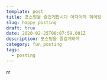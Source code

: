 ```yaml
---
template: post
title: 포스팅을 즐겁게합시다 아자아자 화이팅
slug: happy_posting
draft: true
date: 2020-02-25T08:07:59.001Z
description: 포스팅을 즐겁게하자
category: fun_posting
tags:
  - posting
---
```

rr
